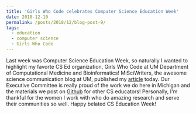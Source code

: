 ```yaml
---
title: 'Girls Who Code celebrates Computer Science Education Week'
date: 2018-12-10
permalink: /posts/2018/12/blog-post-9/
tags:
  - education
  - computer science
  - Girls Who Code
---
```



Last week was Computer Science Education Week, so naturally I wanted to highlight my favorte CS Ed organization, Girls Who Code at UM Department of Computational Medicine and Bioinformatics! MiSciWriters, the awesome science communication blog at UM, published my [article](https://misciwriters.com/2018/12/10/girls-who-code-take-on-computer-science-education-week/) today. Our Executive Committee is really proud of the work we do here in Michigan and the materials we post on [Github](https://github.com/GWC-DCMB) for other CS educators! Personally, I'm thankful for the women I work with who do amazing research and serve their communities so well. Happy belated CS Education Week!
